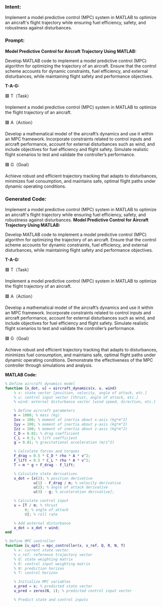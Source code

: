 ### Intent:
Implement a model predictive control (MPC) system in MATLAB to optimize an aircraft's flight trajectory while ensuring fuel efficiency, safety, and robustness against disturbances.

### Prompt:
**Model Predictive Control for Aircraft Trajectory Using MATLAB:**

Develop MATLAB code to implement a model predictive control (MPC) algorithm for optimizing the trajectory of an aircraft. Ensure that the control scheme accounts for dynamic constraints, fuel efficiency, and external disturbances, while maintaining flight safety and performance objectives.

**T-A-G:**

🟥 T（Task）

Implement a model predictive control (MPC) system in MATLAB to optimize the flight trajectory of an aircraft.

🟩 A（Action）

Develop a mathematical model of the aircraft’s dynamics and use it within an MPC framework. Incorporate constraints related to control inputs and aircraft performance, account for external disturbances such as wind, and include objectives for fuel efficiency and flight safety. Simulate realistic flight scenarios to test and validate the controller’s performance.

🟦 G（Goal）

Achieve robust and efficient trajectory tracking that adapts to disturbances, minimizes fuel consumption, and maintains safe, optimal flight paths under dynamic operating conditions.

### Generated Code:
Implement a model predictive control (MPC) system in MATLAB to optimize an aircraft's flight trajectory while ensuring fuel efficiency, safety, and robustness against disturbances.
**Model Predictive Control for Aircraft Trajectory Using MATLAB:**

Develop MATLAB code to implement a model predictive control (MPC) algorithm for optimizing the trajectory of an aircraft. Ensure that the control scheme accounts for dynamic constraints, fuel efficiency, and external disturbances, while maintaining flight safety and performance objectives.

**T-A-G:**

🟥 T（Task）

Implement a model predictive control (MPC) system in MATLAB to optimize the flight trajectory of an aircraft.

🟩 A（Action）

Develop a mathematical model of the aircraft’s dynamics and use it within an MPC framework. Incorporate constraints related to control inputs and aircraft performance, account for external disturbances such as wind, and include objectives for fuel efficiency and flight safety. Simulate realistic flight scenarios to test and validate the controller’s performance.

🟦 G（Goal）

Achieve robust and efficient trajectory tracking that adapts to disturbances, minimizes fuel consumption, and maintains safe, optimal flight paths under dynamic operating conditions. Demonstrate the effectiveness of the MPC controller through simulations and analysis.

**MATLAB Code:**

```matlab
% Define aircraft dynamics model
function [x_dot, u] = aircraft_dynamics(x, u, wind)
    % x: state vector [position, velocity, angle of attack, etc.]
    % u: control input vector [thrust, angle of attack, etc.]
    % wind: external disturbance vector [wind speed, direction, etc.]

    % Define aircraft parameters
    m = 1000; % mass (kg)
    Ixx = 100; % moment of inertia about x-axis (kg*m^2)
    Iyy = 100; % moment of inertia about y-axis (kg*m^2)
    Izz = 100; % moment of inertia about z-axis (kg*m^2)
    C_D = 0.02; % drag coefficient
    C_L = 0.5; % lift coefficient
    g = 9.81; % gravitational acceleration (m/s^2)

    % Calculate forces and torques
    F_drag = 0.5 * C_D * rho * A * v^2;
    F_lift = 0.5 * C_L * rho * A * v^2;
    T = m * g + F_drag - F_lift;

    % Calculate state derivatives
    x_dot = [x(2); % position derivative
             u(1) - F_drag / m; % velocity derivative
             u(2); % angle of attack derivative
             u(3) - g; % acceleration derivative];

    % Calculate control input
    u = [T / m; % thrust
         0; % angle of attack
         0]; % roll rate

    % Add external disturbance
    x_dot = x_dot + wind;
end

% Define MPC controller
function [u_opt] = mpc_controller(x, x_ref, Q, R, N, T)
    % x: current state vector
    % x_ref: reference trajectory vector
    % Q: state weighting matrix
    % R: control input weighting matrix
    % N: prediction horizon
    % T: control horizon

    % Initialize MPC variables
    x_pred = x; % predicted state vector
    u_pred = zeros(N, 1); % predicted control input vector

    % Predict state and control inputs
